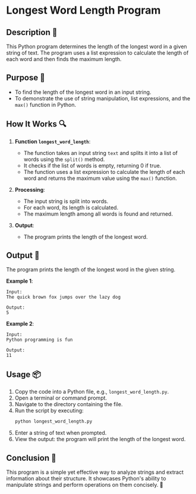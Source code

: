 # Longest Word Length Program

## Description 📝

This Python program determines the length of the longest word in a given string of text.
The program uses a list expression to calculate the length of each word and then finds the maximum length.

## Purpose 🎯

-   To find the length of the longest word in an input string.
-   To demonstrate the use of string manipulation, list expressions, and the `max()` function in Python.

## How It Works 🔍

1. **Function `longest_word_length`**:

    - The function takes an input string `text` and splits it into a list of words using the `split()` method.
    - It checks if the list of words is empty, returning 0 if true.
    - The function uses a list expression to calculate the length of each word and returns the maximum value using the `max()` function.

2. **Processing**:

    - The input string is split into words.
    - For each word, its length is calculated.
    - The maximum length among all words is found and returned.

3. **Output**:
    - The program prints the length of the longest word.

## Output 📜

The program prints the length of the longest word in the given string.

**Example 1**:

```
Input:
The quick brown fox jumps over the lazy dog

Output:
5
```

**Example 2**:

```
Input:
Python programming is fun

Output:
11
```

## Usage 📦

1. Copy the code into a Python file, e.g., `longest_word_length.py`.
2. Open a terminal or command prompt.
3. Navigate to the directory containing the file.
4. Run the script by executing:
    ```bash
    python longest_word_length.py
    ```
5. Enter a string of text when prompted.
6. View the output: the program will print the length of the longest word.

## Conclusion 🚀

This program is a simple yet effective way to analyze strings and extract information about their structure.
It showcases Python's ability to manipulate strings and perform operations on them concisely. 🎉
